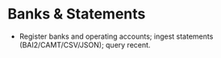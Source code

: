# Banks & Statements
- Register banks and operating accounts; ingest statements (BAI2/CAMT/CSV/JSON); query recent.
